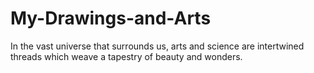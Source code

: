 # My-Drawings-and-Arts
In the vast universe that surrounds us, arts and science are intertwined threads which weave a tapestry of beauty and wonders. 
